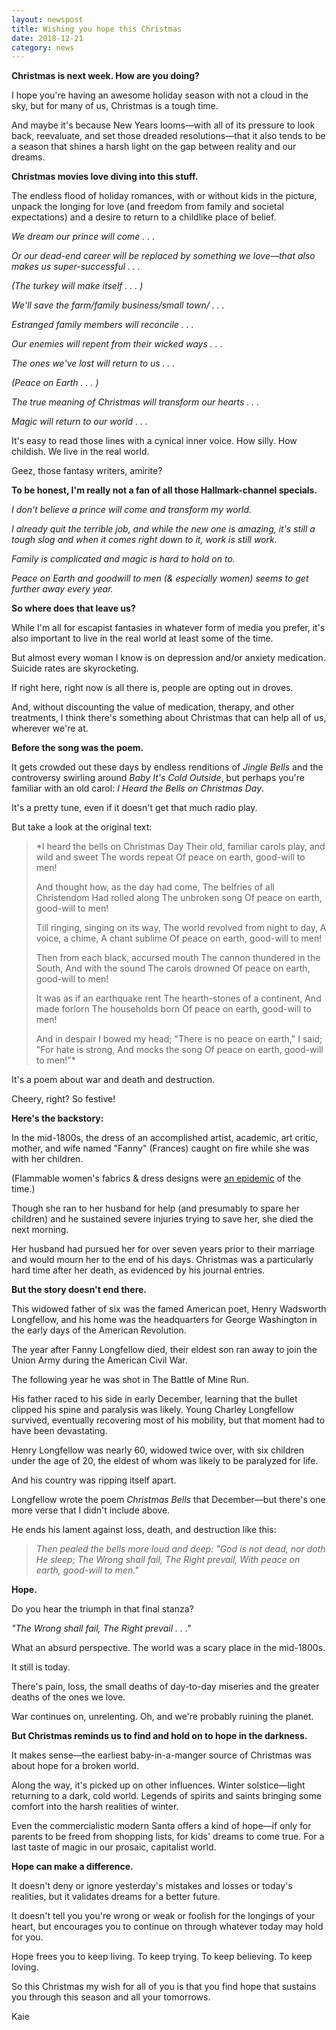 ```yaml
---
layout: newspost
title: Wishing you hope this Christmas
date: 2018-12-21
category: news
---
```


**Christmas is next week. How are you doing?**

I hope you're having an awesome holiday season with not a cloud in the sky, but for many of us, Christmas is a tough time.

And maybe it's because New Years looms—with all of its pressure to look back, reevaluate, and set those dreaded resolutions—that it also tends to be a season that shines a harsh light on the gap between reality and our dreams.

**Christmas movies love diving into this stuff.**

The endless flood of holiday romances, with or without kids in the picture, unpack the longing for love (and freedom from family and societal expectations) and a desire to return to a childlike place of belief.

*We dream our prince will come . . .*

*Or our dead-end career will be replaced by something we love—that also makes us super-successful . . .*

*(The turkey will make itself . . . )*

*We'll save the farm/family business/small town/ . . .*

*Estranged family members will reconcile . . .*

*Our enemies will repent from their wicked ways . . .*

*The ones we've lost will return to us . . .*

*(Peace on Earth . . . )*

*The true meaning of Christmas will transform our hearts . . .*

*Magic will return to our world . . .*

It's easy to read those lines with a cynical inner voice. How silly. How childish. We live in the real world.

Geez, those fantasy writers, amirite?

**To be honest, I'm really not a fan of all those Hallmark-channel specials.**

*I don't believe a prince will come and transform my world.*

*I already quit the terrible job, and while the new one is amazing, it's still a tough slog and when it comes right down to it, work is still work.*

*Family is complicated and magic is hard to hold on to.*

*Peace on Earth and goodwill to men (& especially women) seems to get further away every year.*

**So where does that leave us?**

While I'm all for escapist fantasies in whatever form of media you prefer, it's also important to live in the real world at least some of the time. 

But almost every woman I know is on depression and/or anxiety medication. Suicide rates are skyrocketing.

If right here, right now is all there is, people are opting out in droves.

And, without discounting the value of medication, therapy, and other treatments, I think there's something about Christmas that can help all of us, wherever we're at. 

**Before the song was the poem.**

It gets crowded out these days by endless renditions of *Jingle Bells* and the controversy swirling around *Baby It's Cold Outside*, but perhaps you're familiar with an old carol: *I Heard the Bells on Christmas Day*.

It's a pretty tune, even if it doesn't get that much radio play.

But take a look at the original text:

> *I heard the bells on Christmas Day
> Their old, familiar carols play, 
> and wild and sweet
> The words repeat
> Of peace on earth, good-will to men!
> 
> And thought how, as the day had come,
> The belfries of all Christendom 
> Had rolled along
> The unbroken song
> Of peace on earth, good-will to men!
> 
> Till ringing, singing on its way,
> The world revolved from night to day,
> A voice, a chime,
> A chant sublime
> Of peace on earth, good-will to men!
> 
> Then from each black, accursed mouth
> The cannon thundered in the South, 
> And with the sound
> The carols drowned
> Of peace on earth, good-will to men!
> 
> It was as if an earthquake rent
> The hearth-stones of a continent,
> And made forlorn
> The households born
> Of peace on earth, good-will to men!
> 
> And in despair I bowed my head;
> "There is no peace on earth," I said; 
> "For hate is strong,
> And mocks the song
> Of peace on earth, good-will to men!"*

It's a poem about war and death and destruction.

Cheery, right? So festive!

**Here's the backstory:**

In the mid-1800s, the dress of an accomplished artist, academic, art critic, mother, and wife named "Fanny" (Frances) caught on fire while she was with her children. 

(Flammable women's fabrics & dress designs were [an epidemic](https://www.racked.com/2017/12/19/16710276/burning-dresses-history) of the time.)

Though she ran to her husband for help (and presumably to spare her children) and he sustained severe injuries trying to save her, she died the next morning.

Her husband had pursued her for over seven years prior to their marriage and would mourn her to the end of his days. Christmas was a particularly hard time after her death, as evidenced by his journal entries.

**But the story doesn't end there.**

This widowed father of six was the famed American poet, Henry Wadsworth Longfellow, and his home was the headquarters for George Washington in the early days of the American Revolution.

The year after Fanny Longfellow died, their eldest son ran away to join the Union Army during the American Civil War.

The following year he was shot in The Battle of Mine Run.

His father raced to his side in early December, learning that the bullet clipped his spine and paralysis was likely. Young Charley Longfellow survived, eventually recovering most of his mobility, but that moment had to have been devastating.
 
Henry Longfellow was nearly 60, widowed twice over, with six children under the age of 20, the eldest of whom was likely to be paralyzed for life.

And his country was ripping itself apart.

Longfellow wrote the poem *Christmas Bells* that December—but there's one more verse that I didn't include above.

He ends his lament against loss, death, and destruction like this:

> *Then pealed the bells more loud and deep:
> "God is not dead, nor doth He sleep; 
> The Wrong shall fail,
> The Right prevail,
> With peace on earth, good-will to men."*

**Hope.**

Do you hear the triumph in that final stanza?

*"The Wrong shall fail, The Right prevail . . ."*

What an absurd perspective. The world was a scary place in the mid-1800s.

It still is today.

There's pain, loss, the small deaths of day-to-day miseries and the greater deaths of the ones we love.

War continues on, unrelenting. Oh, and we're probably ruining the planet.

**But Christmas reminds us to find and hold on to hope in the darkness.**

It makes sense—the earliest baby-in-a-manger source of Christmas was about hope for a broken world.

Along the way, it's picked up on other influences. Winter solstice—light returning to a dark, cold world. Legends of spirits and saints bringing some comfort into the harsh realities of winter.

Even the commercialistic modern Santa offers a kind of hope—if only for parents to be freed from shopping lists, for kids' dreams to come true. For a last taste of magic in our prosaic, capitalist world.

**Hope can make a difference.**

It doesn't deny or ignore yesterday's mistakes and losses or today's realities, but it validates dreams for a better future.

It doesn't tell you you're wrong or weak or foolish for the longings of your heart, but encourages you to continue on through whatever today may hold for you.

Hope frees you to keep living. To keep trying. To keep believing. To keep loving.

So this Christmas my wish for all of you is that you find hope that sustains you through this season and all your tomorrows.

Kaie
